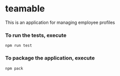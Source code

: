 # teamable
This is an application for managing employee profiles 

### To run the tests, execute

    npm run test

### To package the application, execute

    npm pack
